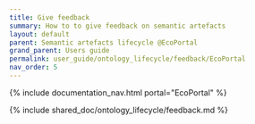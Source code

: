 ```yaml
---
title: Give feedback
summary: How to to give feedback on semantic artefacts
layout: default
parent: Semantic artefacts lifecycle @EcoPortal
grand_parent: Users guide
permalink: user_guide/ontology_lifecycle/feedback/EcoPortal
nav_order: 5
---
```


{% include documentation_nav.html portal="EcoPortal"  %}

{% include shared_doc/ontology_lifecycle/feedback.md  %}